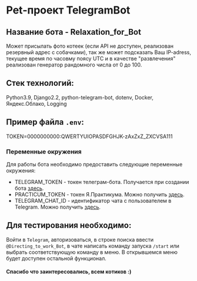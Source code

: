 # Pet-проект TelegramBot 
## Название бота - Relaxation_for_Bot
Может присылать фото котеек (если API не доступен, реализован резервный адрес с собачками), так же может подсказать Ваш IP-adress, текущее время по часовму поясу UTC и в качестве "развлечения" реализован генератор рандомного числа от 0 до 100.

## Стек технологий:
Python3.9, Django2.2, python-telegram-bot, dotenv, Docker, Яндекс.Облако, Logging

## Пример файла `.env`:
  TOKEN=0000000000:QWERTYUIOPASDFGHJK-zAxZxZ_ZXCVSA111

### Переменные окружения
Для работы бота необходимо предоставить следующие переменные окружения:
- TELEGRAM_TOKEN - токен телеграм-бота. Получается при создании бота [здесь](https://t.me/BotFather).
- PRACTICUM_TOKEN - токен Я.Практикума. Можно получить [здесь](https://oauth.yandex.ru/authorize?response_type=token&client_id=1d0b9dd4d652455a9eb710d450ff456a).
- TELEGRAM_CHAT_ID - идентификатор чата с пользователем в Telegram. Можно получить [здесь](https://t.me/userinfobot).

## Для тестирования необходимо:
Войти в `Telegram`, авторизоваться, в строке поиска ввести `@Directing_to_work_Bot`, в чате написать команду запуска `/start` или выбрать соответствующую команду в меню.
В открывшемся меню будет доступен остальной функционал.

#### Спасибо что заинтересовались, всем котиков :)
